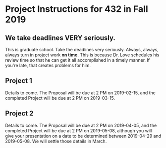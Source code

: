 # Project Instructions for 432 in Fall 2019

## We take deadlines VERY seriously.

This is graduate school. Take the deadlines very seriously. Always, always, always turn in project work **on time**. This is because Dr. Love schedules his review time so that he can get it all accomplished in a timely manner. If you're late, that creates problems for him.

## Project 1

Details to come. The Proposal will be due at 2 PM on 2019-02-15, and the completed Project will be due at 2 PM on 2019-03-15.

## Project 2

Details to come. The Proposal will be due at 2 PM on 2019-04-05, and the completed Project will be due at 2 PM on 2019-05-08, although you will give your presentation on a date to be determined between 2019-04-29 and 2019-05-08. We will settle those details in March.
